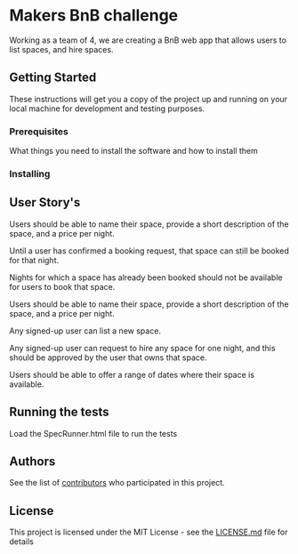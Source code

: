 # Makers BnB challenge

Working as a team of 4, we are creating a BnB web app that allows users to list spaces, and hire spaces.

## Getting Started

These instructions will get you a copy of the project up and running on your local machine for development and testing purposes. 

### Prerequisites

What things you need to install the software and how to install them

### Installing

## User Story's
Users should be able to name their space, provide a short description of the space, and a price per night.

Until a user has confirmed a booking request, that space can still be booked for that night.

Nights for which a space has already been booked should not be available for users to book that space.

Users should be able to name their space, provide a short description of the space, and a price per night.

Any signed-up user can list a new space.

Any signed-up user can request to hire any space for one night, and this should be approved by the user that owns that space.

Users should be able to offer a range of dates where their space is available.


## Running the tests

Load the SpecRunner.html file to run the tests

## Authors

See the list of [contributors](https://github.com/DMartinBGL/MakersBnB-DJBT/graphs/contributors) who participated in this project.

## License

This project is licensed under the MIT License - see the [LICENSE.md](LICENSE.md) file for details

